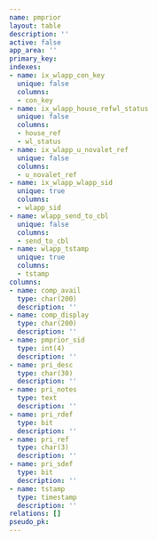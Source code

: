 ```yaml
---
name: pmprior
layout: table
description: ''
active: false
app_area: ''
primary_key: 
indexes:
- name: ix_wlapp_con_key
  unique: false
  columns:
  - con_key
- name: ix_wlapp_house_refwl_status
  unique: false
  columns:
  - house_ref
  - wl_status
- name: ix_wlapp_u_novalet_ref
  unique: false
  columns:
  - u_novalet_ref
- name: ix_wlapp_wlapp_sid
  unique: true
  columns:
  - wlapp_sid
- name: wlapp_send_to_cbl
  unique: false
  columns:
  - send_to_cbl
- name: wlapp_tstamp
  unique: true
  columns:
  - tstamp
columns:
- name: comp_avail
  type: char(200)
  description: ''
- name: comp_display
  type: char(200)
  description: ''
- name: pmprior_sid
  type: int(4)
  description: ''
- name: pri_desc
  type: char(30)
  description: ''
- name: pri_notes
  type: text
  description: ''
- name: pri_rdef
  type: bit
  description: ''
- name: pri_ref
  type: char(3)
  description: ''
- name: pri_sdef
  type: bit
  description: ''
- name: tstamp
  type: timestamp
  description: ''
relations: []
pseudo_pk: 
---
```


